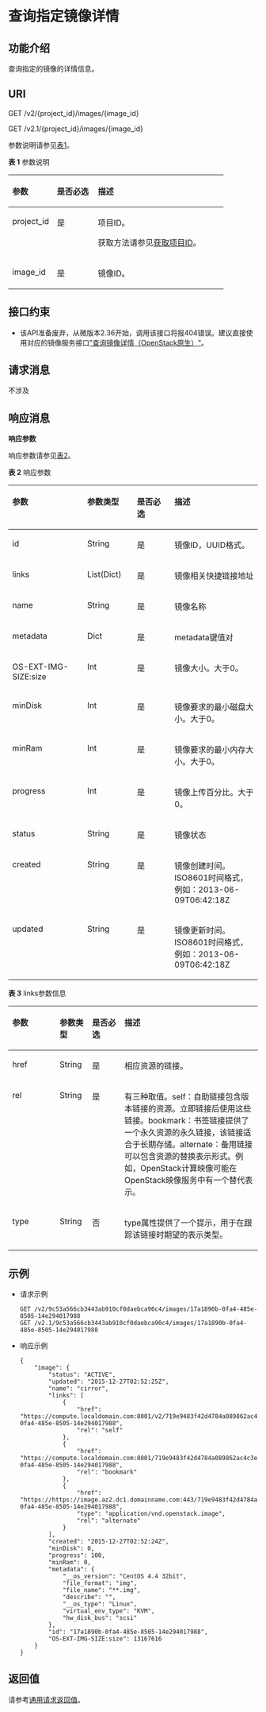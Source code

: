# 查询指定镜像详情<a name="ZH-CN_TOPIC_0065817697"></a>

## 功能介绍<a name="zh-cn_topic_0057973108_section56055574"></a>

查询指定的镜像的详情信息。

## URI<a name="zh-cn_topic_0057973108_section34738119"></a>

GET /v2/\{project\_id\}/images/\{image\_id\}

GET /v2.1/\{project\_id\}/images/\{image\_id\}

参数说明请参见[表1](#zh-cn_topic_0057973108_zh-cn_topic_0020212650_table62669527)。

**表 1**  参数说明

<a name="zh-cn_topic_0057973108_zh-cn_topic_0020212650_table62669527"></a>
<table><thead align="left"><tr id="zh-cn_topic_0057973108_zh-cn_topic_0020212650_row33894570"><th class="cellrowborder" valign="top" width="20.74%" id="mcps1.2.4.1.1"><p id="p5187119"><a name="p5187119"></a><a name="p5187119"></a>参数</p>
</th>
<th class="cellrowborder" valign="top" width="19.05%" id="mcps1.2.4.1.2"><p id="p17503500"><a name="p17503500"></a><a name="p17503500"></a>是否必选</p>
</th>
<th class="cellrowborder" valign="top" width="60.209999999999994%" id="mcps1.2.4.1.3"><p id="p8497414"><a name="p8497414"></a><a name="p8497414"></a>描述</p>
</th>
</tr>
</thead>
<tbody><tr id="zh-cn_topic_0057973108_zh-cn_topic_0020212650_row8419032"><td class="cellrowborder" valign="top" width="20.74%" headers="mcps1.2.4.1.1 "><p id="zh-cn_topic_0057973108_zh-cn_topic_0020212650_p10852974"><a name="zh-cn_topic_0057973108_zh-cn_topic_0020212650_p10852974"></a><a name="zh-cn_topic_0057973108_zh-cn_topic_0020212650_p10852974"></a>project_id</p>
</td>
<td class="cellrowborder" valign="top" width="19.05%" headers="mcps1.2.4.1.2 "><p id="zh-cn_topic_0057973108_zh-cn_topic_0020212650_p6675738"><a name="zh-cn_topic_0057973108_zh-cn_topic_0020212650_p6675738"></a><a name="zh-cn_topic_0057973108_zh-cn_topic_0020212650_p6675738"></a>是</p>
</td>
<td class="cellrowborder" valign="top" width="60.209999999999994%" headers="mcps1.2.4.1.3 "><p id="p37593705"><a name="p37593705"></a><a name="p37593705"></a>项目ID。</p>
<p id="p1180512217438"><a name="p1180512217438"></a><a name="p1180512217438"></a>获取方法请参见<a href="获取项目ID.md">获取项目ID</a>。</p>
</td>
</tr>
<tr id="zh-cn_topic_0057973108_row132721948105411"><td class="cellrowborder" valign="top" width="20.74%" headers="mcps1.2.4.1.1 "><p id="zh-cn_topic_0057973108_p11272124885417"><a name="zh-cn_topic_0057973108_p11272124885417"></a><a name="zh-cn_topic_0057973108_p11272124885417"></a>image_id</p>
</td>
<td class="cellrowborder" valign="top" width="19.05%" headers="mcps1.2.4.1.2 "><p id="zh-cn_topic_0057973108_p11272104895417"><a name="zh-cn_topic_0057973108_p11272104895417"></a><a name="zh-cn_topic_0057973108_p11272104895417"></a>是</p>
</td>
<td class="cellrowborder" valign="top" width="60.209999999999994%" headers="mcps1.2.4.1.3 "><p id="zh-cn_topic_0057973108_p11272948145412"><a name="zh-cn_topic_0057973108_p11272948145412"></a><a name="zh-cn_topic_0057973108_p11272948145412"></a>镜像ID。</p>
</td>
</tr>
</tbody>
</table>

## 接口约束<a name="zh-cn_topic_0057973108_section44207621"></a>

-   该API准备废弃，从微版本2.36开始，调用该接口将报404错误。建议直接使用对应的镜像服务接口["查询镜像详情（OpenStack原生）"](https://support.huaweicloud.com/api-ims/zh-cn_topic_0020091566.html)。

## 请求消息<a name="zh-cn_topic_0057973108_section24047537"></a>

不涉及

## 响应消息<a name="zh-cn_topic_0057973108_section15101241"></a>

**响应参数**

响应参数请参见[表2](#zh-cn_topic_0057973108_table61215668)。

**表 2**  响应参数

<a name="zh-cn_topic_0057973108_table61215668"></a>
<table><thead align="left"><tr id="zh-cn_topic_0057973108_row24851438"><th class="cellrowborder" valign="top" width="30.080000000000002%" id="mcps1.2.5.1.1"><p id="zh-cn_topic_0057973108_p66809482"><a name="zh-cn_topic_0057973108_p66809482"></a><a name="zh-cn_topic_0057973108_p66809482"></a>参数</p>
</th>
<th class="cellrowborder" valign="top" width="19.919999999999998%" id="mcps1.2.5.1.2"><p id="zh-cn_topic_0057973108_p42858995"><a name="zh-cn_topic_0057973108_p42858995"></a><a name="zh-cn_topic_0057973108_p42858995"></a>参数类型</p>
</th>
<th class="cellrowborder" valign="top" width="15.040000000000001%" id="mcps1.2.5.1.3"><p id="zh-cn_topic_0057973108_p49026576"><a name="zh-cn_topic_0057973108_p49026576"></a><a name="zh-cn_topic_0057973108_p49026576"></a>是否必选</p>
</th>
<th class="cellrowborder" valign="top" width="34.96%" id="mcps1.2.5.1.4"><p id="zh-cn_topic_0057973108_p11729738"><a name="zh-cn_topic_0057973108_p11729738"></a><a name="zh-cn_topic_0057973108_p11729738"></a>描述</p>
</th>
</tr>
</thead>
<tbody><tr id="zh-cn_topic_0057973108_row10584712"><td class="cellrowborder" valign="top" width="30.080000000000002%" headers="mcps1.2.5.1.1 "><p id="zh-cn_topic_0057973108_p52055347"><a name="zh-cn_topic_0057973108_p52055347"></a><a name="zh-cn_topic_0057973108_p52055347"></a>id</p>
</td>
<td class="cellrowborder" valign="top" width="19.919999999999998%" headers="mcps1.2.5.1.2 "><p id="zh-cn_topic_0057973108_p55733554"><a name="zh-cn_topic_0057973108_p55733554"></a><a name="zh-cn_topic_0057973108_p55733554"></a>String</p>
</td>
<td class="cellrowborder" valign="top" width="15.040000000000001%" headers="mcps1.2.5.1.3 "><p id="zh-cn_topic_0057973108_p18124014"><a name="zh-cn_topic_0057973108_p18124014"></a><a name="zh-cn_topic_0057973108_p18124014"></a>是</p>
</td>
<td class="cellrowborder" valign="top" width="34.96%" headers="mcps1.2.5.1.4 "><p id="zh-cn_topic_0057973108_p58758990"><a name="zh-cn_topic_0057973108_p58758990"></a><a name="zh-cn_topic_0057973108_p58758990"></a>镜像ID，UUID格式。</p>
</td>
</tr>
<tr id="zh-cn_topic_0057973108_row59068863"><td class="cellrowborder" valign="top" width="30.080000000000002%" headers="mcps1.2.5.1.1 "><p id="zh-cn_topic_0057973108_p19848593"><a name="zh-cn_topic_0057973108_p19848593"></a><a name="zh-cn_topic_0057973108_p19848593"></a>links</p>
</td>
<td class="cellrowborder" valign="top" width="19.919999999999998%" headers="mcps1.2.5.1.2 "><p id="zh-cn_topic_0057973108_p64232187"><a name="zh-cn_topic_0057973108_p64232187"></a><a name="zh-cn_topic_0057973108_p64232187"></a>List(Dict)</p>
</td>
<td class="cellrowborder" valign="top" width="15.040000000000001%" headers="mcps1.2.5.1.3 "><p id="zh-cn_topic_0057973108_p35424678"><a name="zh-cn_topic_0057973108_p35424678"></a><a name="zh-cn_topic_0057973108_p35424678"></a>是</p>
</td>
<td class="cellrowborder" valign="top" width="34.96%" headers="mcps1.2.5.1.4 "><p id="zh-cn_topic_0057973108_p50826682"><a name="zh-cn_topic_0057973108_p50826682"></a><a name="zh-cn_topic_0057973108_p50826682"></a>镜像相关快捷链接地址</p>
</td>
</tr>
<tr id="zh-cn_topic_0057973108_row54786954"><td class="cellrowborder" valign="top" width="30.080000000000002%" headers="mcps1.2.5.1.1 "><p id="zh-cn_topic_0057973108_p8558285"><a name="zh-cn_topic_0057973108_p8558285"></a><a name="zh-cn_topic_0057973108_p8558285"></a>name</p>
</td>
<td class="cellrowborder" valign="top" width="19.919999999999998%" headers="mcps1.2.5.1.2 "><p id="zh-cn_topic_0057973108_p22132493"><a name="zh-cn_topic_0057973108_p22132493"></a><a name="zh-cn_topic_0057973108_p22132493"></a>String</p>
</td>
<td class="cellrowborder" valign="top" width="15.040000000000001%" headers="mcps1.2.5.1.3 "><p id="zh-cn_topic_0057973108_p47901489"><a name="zh-cn_topic_0057973108_p47901489"></a><a name="zh-cn_topic_0057973108_p47901489"></a>是</p>
</td>
<td class="cellrowborder" valign="top" width="34.96%" headers="mcps1.2.5.1.4 "><p id="zh-cn_topic_0057973108_p54815394"><a name="zh-cn_topic_0057973108_p54815394"></a><a name="zh-cn_topic_0057973108_p54815394"></a>镜像名称</p>
</td>
</tr>
<tr id="zh-cn_topic_0057973108_row23576498"><td class="cellrowborder" valign="top" width="30.080000000000002%" headers="mcps1.2.5.1.1 "><p id="zh-cn_topic_0057973108_p30648192"><a name="zh-cn_topic_0057973108_p30648192"></a><a name="zh-cn_topic_0057973108_p30648192"></a>metadata</p>
</td>
<td class="cellrowborder" valign="top" width="19.919999999999998%" headers="mcps1.2.5.1.2 "><p id="zh-cn_topic_0057973108_p66584527"><a name="zh-cn_topic_0057973108_p66584527"></a><a name="zh-cn_topic_0057973108_p66584527"></a>Dict</p>
</td>
<td class="cellrowborder" valign="top" width="15.040000000000001%" headers="mcps1.2.5.1.3 "><p id="zh-cn_topic_0057973108_p24637639"><a name="zh-cn_topic_0057973108_p24637639"></a><a name="zh-cn_topic_0057973108_p24637639"></a>是</p>
</td>
<td class="cellrowborder" valign="top" width="34.96%" headers="mcps1.2.5.1.4 "><p id="zh-cn_topic_0057973108_p49491727"><a name="zh-cn_topic_0057973108_p49491727"></a><a name="zh-cn_topic_0057973108_p49491727"></a>metadata键值对</p>
</td>
</tr>
<tr id="zh-cn_topic_0057973108_row42772360"><td class="cellrowborder" valign="top" width="30.080000000000002%" headers="mcps1.2.5.1.1 "><p id="zh-cn_topic_0057973108_p42009164"><a name="zh-cn_topic_0057973108_p42009164"></a><a name="zh-cn_topic_0057973108_p42009164"></a>OS-EXT-IMG-SIZE:size</p>
</td>
<td class="cellrowborder" valign="top" width="19.919999999999998%" headers="mcps1.2.5.1.2 "><p id="zh-cn_topic_0057973108_p47299124"><a name="zh-cn_topic_0057973108_p47299124"></a><a name="zh-cn_topic_0057973108_p47299124"></a>Int</p>
</td>
<td class="cellrowborder" valign="top" width="15.040000000000001%" headers="mcps1.2.5.1.3 "><p id="zh-cn_topic_0057973108_p6023849"><a name="zh-cn_topic_0057973108_p6023849"></a><a name="zh-cn_topic_0057973108_p6023849"></a>是</p>
</td>
<td class="cellrowborder" valign="top" width="34.96%" headers="mcps1.2.5.1.4 "><p id="zh-cn_topic_0057973108_p18169746"><a name="zh-cn_topic_0057973108_p18169746"></a><a name="zh-cn_topic_0057973108_p18169746"></a>镜像大小。大于0。</p>
</td>
</tr>
<tr id="zh-cn_topic_0057973108_row29309990"><td class="cellrowborder" valign="top" width="30.080000000000002%" headers="mcps1.2.5.1.1 "><p id="zh-cn_topic_0057973108_p25298969"><a name="zh-cn_topic_0057973108_p25298969"></a><a name="zh-cn_topic_0057973108_p25298969"></a>minDisk</p>
</td>
<td class="cellrowborder" valign="top" width="19.919999999999998%" headers="mcps1.2.5.1.2 "><p id="zh-cn_topic_0057973108_p35950580"><a name="zh-cn_topic_0057973108_p35950580"></a><a name="zh-cn_topic_0057973108_p35950580"></a>Int</p>
</td>
<td class="cellrowborder" valign="top" width="15.040000000000001%" headers="mcps1.2.5.1.3 "><p id="zh-cn_topic_0057973108_p26315872"><a name="zh-cn_topic_0057973108_p26315872"></a><a name="zh-cn_topic_0057973108_p26315872"></a>是</p>
</td>
<td class="cellrowborder" valign="top" width="34.96%" headers="mcps1.2.5.1.4 "><p id="zh-cn_topic_0057973108_p51210884"><a name="zh-cn_topic_0057973108_p51210884"></a><a name="zh-cn_topic_0057973108_p51210884"></a>镜像要求的最小磁盘大小。大于0。</p>
</td>
</tr>
<tr id="zh-cn_topic_0057973108_row58244779"><td class="cellrowborder" valign="top" width="30.080000000000002%" headers="mcps1.2.5.1.1 "><p id="zh-cn_topic_0057973108_p20206679"><a name="zh-cn_topic_0057973108_p20206679"></a><a name="zh-cn_topic_0057973108_p20206679"></a>minRam</p>
</td>
<td class="cellrowborder" valign="top" width="19.919999999999998%" headers="mcps1.2.5.1.2 "><p id="zh-cn_topic_0057973108_p26128336"><a name="zh-cn_topic_0057973108_p26128336"></a><a name="zh-cn_topic_0057973108_p26128336"></a>Int</p>
</td>
<td class="cellrowborder" valign="top" width="15.040000000000001%" headers="mcps1.2.5.1.3 "><p id="zh-cn_topic_0057973108_p36020477"><a name="zh-cn_topic_0057973108_p36020477"></a><a name="zh-cn_topic_0057973108_p36020477"></a>是</p>
</td>
<td class="cellrowborder" valign="top" width="34.96%" headers="mcps1.2.5.1.4 "><p id="zh-cn_topic_0057973108_p31977543"><a name="zh-cn_topic_0057973108_p31977543"></a><a name="zh-cn_topic_0057973108_p31977543"></a>镜像要求的最小内存大小。大于0。</p>
</td>
</tr>
<tr id="zh-cn_topic_0057973108_row19362434"><td class="cellrowborder" valign="top" width="30.080000000000002%" headers="mcps1.2.5.1.1 "><p id="zh-cn_topic_0057973108_p24853313"><a name="zh-cn_topic_0057973108_p24853313"></a><a name="zh-cn_topic_0057973108_p24853313"></a>progress</p>
</td>
<td class="cellrowborder" valign="top" width="19.919999999999998%" headers="mcps1.2.5.1.2 "><p id="zh-cn_topic_0057973108_p66961361"><a name="zh-cn_topic_0057973108_p66961361"></a><a name="zh-cn_topic_0057973108_p66961361"></a>Int</p>
</td>
<td class="cellrowborder" valign="top" width="15.040000000000001%" headers="mcps1.2.5.1.3 "><p id="zh-cn_topic_0057973108_p55161178"><a name="zh-cn_topic_0057973108_p55161178"></a><a name="zh-cn_topic_0057973108_p55161178"></a>是</p>
</td>
<td class="cellrowborder" valign="top" width="34.96%" headers="mcps1.2.5.1.4 "><p id="zh-cn_topic_0057973108_p38870403"><a name="zh-cn_topic_0057973108_p38870403"></a><a name="zh-cn_topic_0057973108_p38870403"></a>镜像上传百分比。大于0。</p>
</td>
</tr>
<tr id="zh-cn_topic_0057973108_row14289307"><td class="cellrowborder" valign="top" width="30.080000000000002%" headers="mcps1.2.5.1.1 "><p id="zh-cn_topic_0057973108_p16583191"><a name="zh-cn_topic_0057973108_p16583191"></a><a name="zh-cn_topic_0057973108_p16583191"></a>status</p>
</td>
<td class="cellrowborder" valign="top" width="19.919999999999998%" headers="mcps1.2.5.1.2 "><p id="zh-cn_topic_0057973108_p1061256"><a name="zh-cn_topic_0057973108_p1061256"></a><a name="zh-cn_topic_0057973108_p1061256"></a>String</p>
</td>
<td class="cellrowborder" valign="top" width="15.040000000000001%" headers="mcps1.2.5.1.3 "><p id="zh-cn_topic_0057973108_p18852950"><a name="zh-cn_topic_0057973108_p18852950"></a><a name="zh-cn_topic_0057973108_p18852950"></a>是</p>
</td>
<td class="cellrowborder" valign="top" width="34.96%" headers="mcps1.2.5.1.4 "><p id="zh-cn_topic_0057973108_p50693992"><a name="zh-cn_topic_0057973108_p50693992"></a><a name="zh-cn_topic_0057973108_p50693992"></a>镜像状态</p>
</td>
</tr>
<tr id="zh-cn_topic_0057973108_row53592751"><td class="cellrowborder" valign="top" width="30.080000000000002%" headers="mcps1.2.5.1.1 "><p id="zh-cn_topic_0057973108_p46045538"><a name="zh-cn_topic_0057973108_p46045538"></a><a name="zh-cn_topic_0057973108_p46045538"></a>created</p>
</td>
<td class="cellrowborder" valign="top" width="19.919999999999998%" headers="mcps1.2.5.1.2 "><p id="zh-cn_topic_0057973108_p38701135"><a name="zh-cn_topic_0057973108_p38701135"></a><a name="zh-cn_topic_0057973108_p38701135"></a>String</p>
</td>
<td class="cellrowborder" valign="top" width="15.040000000000001%" headers="mcps1.2.5.1.3 "><p id="zh-cn_topic_0057973108_p47784220"><a name="zh-cn_topic_0057973108_p47784220"></a><a name="zh-cn_topic_0057973108_p47784220"></a>是</p>
</td>
<td class="cellrowborder" valign="top" width="34.96%" headers="mcps1.2.5.1.4 "><p id="zh-cn_topic_0057973108_p45316593"><a name="zh-cn_topic_0057973108_p45316593"></a><a name="zh-cn_topic_0057973108_p45316593"></a>镜像创建时间。ISO8601时间格式，例如：2013-06-09T06:42:18Z</p>
</td>
</tr>
<tr id="zh-cn_topic_0057973108_row5196159"><td class="cellrowborder" valign="top" width="30.080000000000002%" headers="mcps1.2.5.1.1 "><p id="zh-cn_topic_0057973108_p18235700"><a name="zh-cn_topic_0057973108_p18235700"></a><a name="zh-cn_topic_0057973108_p18235700"></a>updated</p>
</td>
<td class="cellrowborder" valign="top" width="19.919999999999998%" headers="mcps1.2.5.1.2 "><p id="zh-cn_topic_0057973108_p696709"><a name="zh-cn_topic_0057973108_p696709"></a><a name="zh-cn_topic_0057973108_p696709"></a>String</p>
</td>
<td class="cellrowborder" valign="top" width="15.040000000000001%" headers="mcps1.2.5.1.3 "><p id="zh-cn_topic_0057973108_p56433500"><a name="zh-cn_topic_0057973108_p56433500"></a><a name="zh-cn_topic_0057973108_p56433500"></a>是</p>
</td>
<td class="cellrowborder" valign="top" width="34.96%" headers="mcps1.2.5.1.4 "><p id="zh-cn_topic_0057973108_p7710750"><a name="zh-cn_topic_0057973108_p7710750"></a><a name="zh-cn_topic_0057973108_p7710750"></a>镜像更新时间。ISO8601时间格式，例如：2013-06-09T06:42:18Z</p>
</td>
</tr>
</tbody>
</table>

**表 3**  links参数信息

<a name="table82851550164111"></a>
<table><thead align="left"><tr id="zh-cn_topic_0065817695_zh-cn_topic_0057973086_row54901254195115"><th class="cellrowborder" valign="top" width="19%" id="mcps1.2.5.1.1"><p id="zh-cn_topic_0065817695_p131661047125817"><a name="zh-cn_topic_0065817695_p131661047125817"></a><a name="zh-cn_topic_0065817695_p131661047125817"></a>参数</p>
</th>
<th class="cellrowborder" valign="top" width="13%" id="mcps1.2.5.1.2"><p id="zh-cn_topic_0065817695_p10166194719587"><a name="zh-cn_topic_0065817695_p10166194719587"></a><a name="zh-cn_topic_0065817695_p10166194719587"></a>参数类型</p>
</th>
<th class="cellrowborder" valign="top" width="13%" id="mcps1.2.5.1.3"><p id="zh-cn_topic_0065817695_p15166194715818"><a name="zh-cn_topic_0065817695_p15166194715818"></a><a name="zh-cn_topic_0065817695_p15166194715818"></a>是否必选</p>
</th>
<th class="cellrowborder" valign="top" width="55.00000000000001%" id="mcps1.2.5.1.4"><p id="zh-cn_topic_0065817695_p91661478589"><a name="zh-cn_topic_0065817695_p91661478589"></a><a name="zh-cn_topic_0065817695_p91661478589"></a>描述</p>
</th>
</tr>
</thead>
<tbody><tr id="zh-cn_topic_0065817695_zh-cn_topic_0057973086_row1549185415113"><td class="cellrowborder" valign="top" width="19%" headers="mcps1.2.5.1.1 "><p id="zh-cn_topic_0065817695_zh-cn_topic_0057973086_p1449195414513"><a name="zh-cn_topic_0065817695_zh-cn_topic_0057973086_p1449195414513"></a><a name="zh-cn_topic_0065817695_zh-cn_topic_0057973086_p1449195414513"></a>href</p>
</td>
<td class="cellrowborder" valign="top" width="13%" headers="mcps1.2.5.1.2 "><p id="zh-cn_topic_0065817695_zh-cn_topic_0057973086_p449195425114"><a name="zh-cn_topic_0065817695_zh-cn_topic_0057973086_p449195425114"></a><a name="zh-cn_topic_0065817695_zh-cn_topic_0057973086_p449195425114"></a>String</p>
</td>
<td class="cellrowborder" valign="top" width="13%" headers="mcps1.2.5.1.3 "><p id="zh-cn_topic_0065817695_zh-cn_topic_0057973086_p1449195455118"><a name="zh-cn_topic_0065817695_zh-cn_topic_0057973086_p1449195455118"></a><a name="zh-cn_topic_0065817695_zh-cn_topic_0057973086_p1449195455118"></a>是</p>
</td>
<td class="cellrowborder" valign="top" width="55.00000000000001%" headers="mcps1.2.5.1.4 "><p id="zh-cn_topic_0065817695_zh-cn_topic_0057973086_p18491754135111"><a name="zh-cn_topic_0065817695_zh-cn_topic_0057973086_p18491754135111"></a><a name="zh-cn_topic_0065817695_zh-cn_topic_0057973086_p18491754135111"></a>相应资源的链接。</p>
</td>
</tr>
<tr id="zh-cn_topic_0065817695_zh-cn_topic_0057973086_row16491145435118"><td class="cellrowborder" valign="top" width="19%" headers="mcps1.2.5.1.1 "><p id="zh-cn_topic_0065817695_zh-cn_topic_0057973086_p4491155415518"><a name="zh-cn_topic_0065817695_zh-cn_topic_0057973086_p4491155415518"></a><a name="zh-cn_topic_0065817695_zh-cn_topic_0057973086_p4491155415518"></a>rel</p>
</td>
<td class="cellrowborder" valign="top" width="13%" headers="mcps1.2.5.1.2 "><p id="zh-cn_topic_0065817695_zh-cn_topic_0057973086_p1449165411514"><a name="zh-cn_topic_0065817695_zh-cn_topic_0057973086_p1449165411514"></a><a name="zh-cn_topic_0065817695_zh-cn_topic_0057973086_p1449165411514"></a>String</p>
</td>
<td class="cellrowborder" valign="top" width="13%" headers="mcps1.2.5.1.3 "><p id="zh-cn_topic_0065817695_zh-cn_topic_0057973086_p2491185485110"><a name="zh-cn_topic_0065817695_zh-cn_topic_0057973086_p2491185485110"></a><a name="zh-cn_topic_0065817695_zh-cn_topic_0057973086_p2491185485110"></a>是</p>
</td>
<td class="cellrowborder" valign="top" width="55.00000000000001%" headers="mcps1.2.5.1.4 "><p id="zh-cn_topic_0065817695_zh-cn_topic_0057973086_p13491165485120"><a name="zh-cn_topic_0065817695_zh-cn_topic_0057973086_p13491165485120"></a><a name="zh-cn_topic_0065817695_zh-cn_topic_0057973086_p13491165485120"></a>有三种取值。self：自助链接包含版本链接的资源。立即链接后使用这些链接。bookmark：书签链接提供了一个永久资源的永久链接，该链接适合于长期存储。alternate：备用链接可以包含资源的替换表示形式。例如，OpenStack计算映像可能在OpenStack映像服务中有一个替代表示。</p>
</td>
</tr>
<tr id="zh-cn_topic_0065817695_zh-cn_topic_0057973086_row15491195465112"><td class="cellrowborder" valign="top" width="19%" headers="mcps1.2.5.1.1 "><p id="zh-cn_topic_0065817695_zh-cn_topic_0057973086_p149145411510"><a name="zh-cn_topic_0065817695_zh-cn_topic_0057973086_p149145411510"></a><a name="zh-cn_topic_0065817695_zh-cn_topic_0057973086_p149145411510"></a>type</p>
</td>
<td class="cellrowborder" valign="top" width="13%" headers="mcps1.2.5.1.2 "><p id="zh-cn_topic_0065817695_zh-cn_topic_0057973086_p649155425114"><a name="zh-cn_topic_0065817695_zh-cn_topic_0057973086_p649155425114"></a><a name="zh-cn_topic_0065817695_zh-cn_topic_0057973086_p649155425114"></a>String</p>
</td>
<td class="cellrowborder" valign="top" width="13%" headers="mcps1.2.5.1.3 "><p id="zh-cn_topic_0065817695_zh-cn_topic_0057973086_p1949195405118"><a name="zh-cn_topic_0065817695_zh-cn_topic_0057973086_p1949195405118"></a><a name="zh-cn_topic_0065817695_zh-cn_topic_0057973086_p1949195405118"></a>否</p>
</td>
<td class="cellrowborder" valign="top" width="55.00000000000001%" headers="mcps1.2.5.1.4 "><p id="zh-cn_topic_0065817695_zh-cn_topic_0057973086_p1671811201581"><a name="zh-cn_topic_0065817695_zh-cn_topic_0057973086_p1671811201581"></a><a name="zh-cn_topic_0065817695_zh-cn_topic_0057973086_p1671811201581"></a>type属性提供了一个提示，用于在跟踪该链接时期望的表示类型。</p>
</td>
</tr>
</tbody>
</table>

## 示例<a name="zh-cn_topic_0057973108_section1693441"></a>

-   请求示例

    ```
    GET /v2/9c53a566cb3443ab910cf0daebca90c4/images/17a1890b-0fa4-485e-8505-14e294017988
    GET /v2.1/9c53a566cb3443ab910cf0daebca90c4/images/17a1890b-0fa4-485e-8505-14e294017988
    ```

-   响应示例

    ```
    {
        "image": {
            "status": "ACTIVE", 
            "updated": "2015-12-27T02:52:25Z", 
            "name": "cirror", 
            "links": [
                {
                    "href": "https://compute.localdomain.com:8001/v2/719e9483f42d4784a089862ac4c3e8d0/images/17a1890b-0fa4-485e-8505-14e294017988", 
                    "rel": "self"
                }, 
                {
                    "href": "https://compute.localdomain.com:8001/719e9483f42d4784a089862ac4c3e8d0/images/17a1890b-0fa4-485e-8505-14e294017988", 
                    "rel": "bookmark"
                }, 
                {
                    "href": "https://https://image.az2.dc1.domainname.com:443/719e9483f42d4784a089862ac4c3e8d0/images/17a1890b-0fa4-485e-8505-14e294017988", 
                    "type": "application/vnd.openstack.image", 
                    "rel": "alternate"
                }
            ], 
            "created": "2015-12-27T02:52:24Z", 
            "minDisk": 0, 
            "progress": 100, 
            "minRam": 0, 
            "metadata": {
                "__os_version": "CentOS 4.4 32bit", 
                "file_format": "img", 
                "file_name": "**.img", 
                "describe": "", 
                "__os_type": "Linux", 
                "virtual_env_type": "KVM", 
                "hw_disk_bus": "scsi"
            }, 
            "id": "17a1890b-0fa4-485e-8505-14e294017988", 
            "OS-EXT-IMG-SIZE:size": 13167616
        }
    }
    ```


## 返回值<a name="zh-cn_topic_0057973108_section3564114017426"></a>

请参考[通用请求返回值](通用请求返回值.md)。

